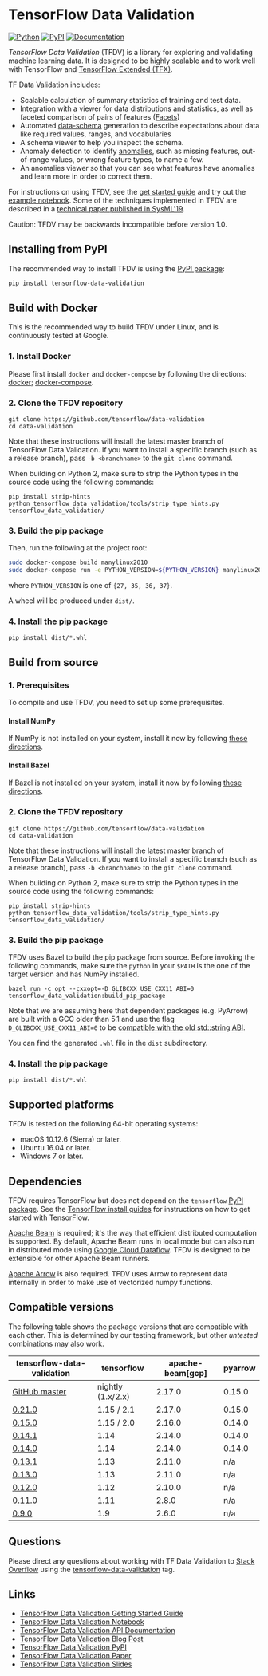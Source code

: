 <!-- See: www.tensorflow.org/tfx/data_validation/ -->

# TensorFlow Data Validation

[![Python](https://img.shields.io/pypi/pyversions/tensorflow-data-validation.svg?style=plastic)](https://github.com/tensorflow/data-validation)
[![PyPI](https://badge.fury.io/py/tensorflow-data-validation.svg)](https://badge.fury.io/py/tensorflow-data-validation)
[![Documentation](https://img.shields.io/badge/api-reference-blue.svg)](https://www.tensorflow.org/tfx/data_validation/api_docs/python/tfdv)

*TensorFlow Data Validation* (TFDV) is a library for exploring and validating
machine learning data. It is designed to be highly scalable
and to work well with TensorFlow and [TensorFlow Extended (TFX)](https://www.tensorflow.org/tfx).

TF Data Validation includes:

*    Scalable calculation of summary statistics of training and test data.
*    Integration with a viewer for data distributions and statistics, as well
     as faceted comparison of pairs of features ([Facets](https://github.com/PAIR-code/facets))
*    Automated [data-schema](https://github.com/tensorflow/metadata/blob/master/tensorflow_metadata/proto/v0/schema.proto)
     generation to describe expectations about data
     like required values, ranges, and vocabularies
*    A schema viewer to help you inspect the schema.
*    Anomaly detection to identify [anomalies](https://github.com/tensorflow/data-validation/blob/master/g3doc/anomalies.md),
     such as missing features,
     out-of-range values, or wrong feature types, to name a few.
*    An anomalies viewer so that you can see what features have anomalies and
     learn more in order to correct them.

For instructions on using TFDV, see the [get started guide](https://github.com/tensorflow/data-validation/blob/master/g3doc/get_started.md)
and try out the [example notebook](https://colab.research.google.com/github/tensorflow/tfx/blob/master/docs/tutorials/data_validation/tfdv_basic.ipynb).
Some of the techniques implemented in TFDV are described in a
[technical paper published in SysML'19](https://www.sysml.cc/doc/2019/167.pdf).


Caution: TFDV may be backwards incompatible before version 1.0.

## Installing from PyPI

The recommended way to install TFDV is using the
[PyPI package](https://pypi.org/project/tensorflow-data-validation/):

```bash
pip install tensorflow-data-validation
```

## Build with Docker

This is the recommended way to build TFDV under Linux, and is continuously
tested at Google.

### 1. Install Docker

Please first install `docker` and `docker-compose` by following the directions:
[docker](https://docs.docker.com/install/);
[docker-compose](https://docs.docker.com/compose/install/).

### 2. Clone the TFDV repository

```shell
git clone https://github.com/tensorflow/data-validation
cd data-validation
```

Note that these instructions will install the latest master branch of TensorFlow
Data Validation. If you want to install a specific branch (such as a release
branch), pass `-b <branchname>` to the `git clone` command.

When building on Python 2, make sure to strip the Python types in the source
code using the following commands:

```shell
pip install strip-hints
python tensorflow_data_validation/tools/strip_type_hints.py tensorflow_data_validation/
```

### 3. Build the pip package

Then, run the following at the project root:

```bash
sudo docker-compose build manylinux2010
sudo docker-compose run -e PYTHON_VERSION=${PYTHON_VERSION} manylinux2010
```
where `PYTHON_VERSION` is one of `{27, 35, 36, 37}`.

A wheel will be produced under `dist/`.

### 4. Install the pip package

```shell
pip install dist/*.whl
```

## Build from source

### 1. Prerequisites

To compile and use TFDV, you need to set up some prerequisites.

#### Install NumPy

If NumPy is not installed on your system, install it now by following [these
directions](https://www.scipy.org/scipylib/download.html).

#### Install Bazel

If Bazel is not installed on your system, install it now by following [these
directions](https://bazel.build/versions/master/docs/install.html).

### 2. Clone the TFDV repository

```shell
git clone https://github.com/tensorflow/data-validation
cd data-validation
```

Note that these instructions will install the latest master branch of TensorFlow
Data Validation. If you want to install a specific branch (such as a release branch),
pass `-b <branchname>` to the `git clone` command.

When building on Python 2, make sure to strip the Python types in the source
code using the following commands:

```shell
pip install strip-hints
python tensorflow_data_validation/tools/strip_type_hints.py tensorflow_data_validation/
```

### 3. Build the pip package

TFDV uses Bazel to build the pip package from source. Before invoking the
following commands, make sure the `python` in your `$PATH` is the one of the
target version and has NumPy installed.

```shell
bazel run -c opt --cxxopt=-D_GLIBCXX_USE_CXX11_ABI=0 tensorflow_data_validation:build_pip_package
```

Note that we are assuming here that dependent packages (e.g. PyArrow) are built
with a GCC older than 5.1 and use the flag `D_GLIBCXX_USE_CXX11_ABI=0` to be
[compatible with the old std::string ABI](https://gcc.gnu.org/onlinedocs/libstdc++/manual/using_dual_abi.html).

You can find the generated `.whl` file in the `dist` subdirectory.

### 4. Install the pip package

```shell
pip install dist/*.whl
```

## Supported platforms

TFDV is tested on the following 64-bit operating systems:

  * macOS 10.12.6 (Sierra) or later.
  * Ubuntu 16.04 or later.
  * Windows 7 or later.

## Dependencies

TFDV requires TensorFlow but does not depend on the `tensorflow`
[PyPI package](https://pypi.org/project/tensorflow/). See the [TensorFlow install guides](https://www.tensorflow.org/install/)
for instructions on how to get started with TensorFlow.

[Apache Beam](https://beam.apache.org/) is required; it's the way that efficient
distributed computation is supported. By default, Apache Beam runs in local
mode but can also run in distributed mode using
[Google Cloud Dataflow](https://cloud.google.com/dataflow/).
TFDV is designed to be extensible for other Apache Beam runners.

[Apache Arrow](https://arrow.apache.org/) is also required. TFDV uses Arrow to
represent data internally in order to make use of vectorized numpy functions.

## Compatible versions

The following table shows the  package versions that are
compatible with each other. This is determined by our testing framework, but
other *untested* combinations may also work.

|tensorflow-data-validation                                                            |tensorflow        |apache-beam[gcp] |pyarrow |
|--------------------------------------------------------------------------------------|------------------|-----------------|--------|
|[GitHub master](https://github.com/tensorflow/data-validation/blob/master/RELEASE.md) |nightly (1.x/2.x) |2.17.0           |0.15.0  |
|[0.21.0](https://github.com/tensorflow/data-validation/blob/v0.21.0/RELEASE.md)       |1.15 / 2.1        |2.17.0           |0.15.0  |
|[0.15.0](https://github.com/tensorflow/data-validation/blob/v0.15.0/RELEASE.md)       |1.15 / 2.0        |2.16.0           |0.14.0  |
|[0.14.1](https://github.com/tensorflow/data-validation/blob/v0.14.1/RELEASE.md)       |1.14              |2.14.0           |0.14.0  |
|[0.14.0](https://github.com/tensorflow/data-validation/blob/v0.14.0/RELEASE.md)       |1.14              |2.14.0           |0.14.0  |
|[0.13.1](https://github.com/tensorflow/data-validation/blob/v0.13.1/RELEASE.md)       |1.13              |2.11.0           |n/a     |
|[0.13.0](https://github.com/tensorflow/data-validation/blob/v0.13.0/RELEASE.md)       |1.13              |2.11.0           |n/a     |
|[0.12.0](https://github.com/tensorflow/data-validation/blob/v0.12.0/RELEASE.md)       |1.12              |2.10.0           |n/a     |
|[0.11.0](https://github.com/tensorflow/data-validation/blob/v0.11.0/RELEASE.md)       |1.11              |2.8.0            |n/a     |
|[0.9.0](https://github.com/tensorflow/data-validation/blob/v0.9.0/RELEASE.md)         |1.9               |2.6.0            |n/a     |

## Questions

Please direct any questions about working with TF Data Validation to
[Stack Overflow](https://stackoverflow.com) using the
[tensorflow-data-validation](https://stackoverflow.com/questions/tagged/tensorflow-data-validation)
tag.

## Links

  * [TensorFlow Data Validation Getting Started Guide](https://www.tensorflow.org/tfx/data_validation/get_started)
  * [TensorFlow Data Validation Notebook](https://colab.research.google.com/github/tensorflow/tfx/blob/master/docs/tutorials/data_validation/tfdv_basic.ipynb)
  * [TensorFlow Data Validation API Documentation](https://www.tensorflow.org/tfx/data_validation/api_docs/python/tfdv)
  * [TensorFlow Data Validation Blog Post](https://medium.com/tensorflow/introducing-tensorflow-data-validation-data-understanding-validation-and-monitoring-at-scale-d38e3952c2f0)
  * [TensorFlow Data Validation PyPI](https://pypi.org/project/tensorflow-data-validation/)
  * [TensorFlow Data Validation Paper](https://www.sysml.cc/doc/2019/167.pdf)
  * [TensorFlow Data Validation Slides](https://conf.slac.stanford.edu/xldb2018/sites/xldb2018.conf.slac.stanford.edu/files/Tues_09.45_NeoklisPolyzotis_Data%20Analysis%20and%20Validation%20(1).pdf)

